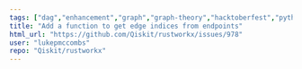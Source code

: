 ```yaml
---
tags: ["dag","enhancement","graph","graph-theory","hacktoberfest","python","rust"]
title: "Add a function to get edge indices from endpoints"
html_url: "https://github.com/Qiskit/rustworkx/issues/978"
user: "lukepmccombs"
repo: "Qiskit/rustworkx"
---
```



